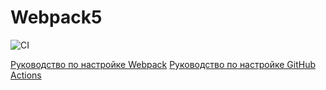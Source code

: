 # Webpack5

![CI](https://github.com/Liaksej/ahj-env/actions/workflows/web.yml/badge.svg)


[Руководство по настройке Webpack](https://webpack.js.org/guides/)
[Руководство по настройке GitHub Actions](https://docs.github.com/en/actions/quickstart)
